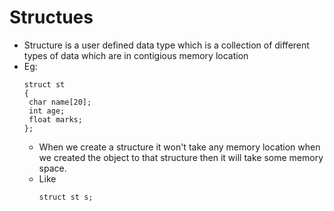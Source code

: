 # Structues
- Structure is a user defined data type which is a collection of different types of data which are in contigious memory location
- Eg:
  ```
  struct st
  {
   char name[20];
   int age;
   float marks;
  };
  ```
  - When we create a structure it won't take any memory location when we created the object to that structure then it will take some memory space.
  - Like
    ```
    struct st s;
    ```
